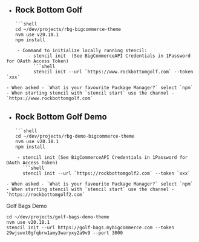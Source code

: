 - Rock Bottom Golf
	- 
	  ```shell
	  cd ~/dev/projects/rbg-bigcommerce-theme
	  nvm use v20.18.1
	  npm install
```
	- Command to initialize locally running stencil:
		- stencil init  (See BigCommerceAPI Credentials in 1Password for OAuth Access Token)
		  ```shell
		  stencil init --url `https://www.rockbottomgolf.com` --token `xxx`
```
	- When asked - `What is your favourite Package Manager?` select `npm`
	- When starting stencil with `stencil start` use the channel - `https://www.rockbottomgolf.com`
- Rock Bottom Golf Demo
	- 
	  ```shell
	  cd ~/dev/projects/rbg-demo-bigcommerce-theme
	  nvm use v20.18.1
	  npm install
```
	- stencil init (See BigCommerceAPI Credentials in 1Password for OAuth Access Token)
	  ```shell
	  stencil init --url `https://rockbottomgolf2.com` --token `xxx`
```
	- When asked - `What is your favourite Package Manager?` select `npm`
	- When starting stencil with `stencil start` use the channel - `https://rockbottomgolf2.com`

Golf Bags Demo

```shell
cd ~/dev/projects/golf-bags-demo-theme
nvm use v20.18.1
stencil init --url https://golf-bags.mybigcommerce.com --token 29wjswxt0gfqbrw1amy3waryxy2a9v9 --port 3000
```